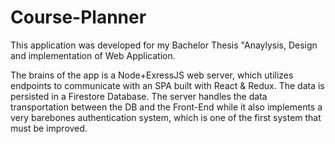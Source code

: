 # Course-Planner

This application was developed for my Bachelor Thesis "Anaylysis, Design and implementation of Web Application.

The brains of the app is a Node+ExressJS web server, which utilizes endpoints to communicate with an SPA built with React & Redux. The data is persisted in a Firestore Database.
The server handles the data transportation between the DB and the Front-End while it also implements a very barebones authentication system, which is one of the first system that must be improved.

